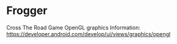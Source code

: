 # Frogger
Cross The Road Game
OpenGL graphics Information:
https://developer.android.com/develop/ui/views/graphics/opengl
